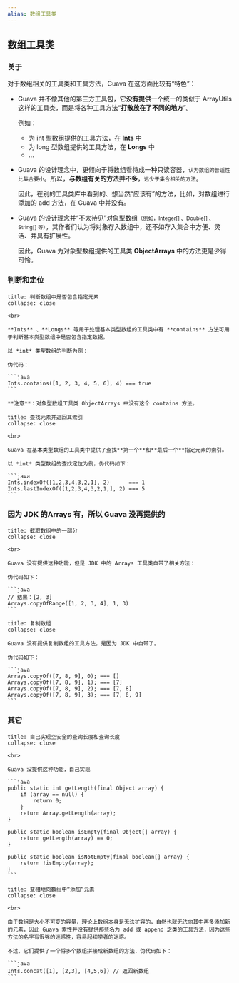 ```yaml
---
alias: 数组工具类
---
```


## 数组工具类

### 关于

对于数组相关的工具类和工具方法，Guava 在这方面比较有“特色”：

- Guava 并不像其他的第三方工具包，它**没有提供**一个统一的类似于 ArrayUtils 这样的工具类，而是将各种工具方法“**打散放在了不同的地方**”。

  例如：

  - 为 int 型数组提供的工具方法，在 **Ints** 中
  - 为 long 型数组提供的工具方法，在 **Longs** 中
  - …

- Guava 的设计理念中，更倾向于将数组看待成一种只读容器，<small>认为数组的普适性比集合要小</small>。所以，**与数组有关的方法并不多**，<small>远少于集合相关的方法</small>。

  因此，在别的工具类库中看到的、想当然“应该有”的方法，比如，对数组进行添加的 add 方法，在 Guava 中并没有。

- Guava 的设计理念并“不太待见”对象型数组<small>（例如，Integer[] 、Double[] 、String[] 等）</small>，其作者们认为将对象存入数组中，还不如存入集合中方便、灵活、并具有扩展性。

  因此，Guava 为对象型数组提供的工具类 **ObjectArrays** 中的方法更是少得可怜。

### 判断和定位

````ad-cite
title: 判断数组中是否包含指定元素
collapse: close

<br>

**Ints** 、**Longs** 等用于处理基本类型数组的工具类中有 **contains** 方法可用于判断基本类型数组中是否包含指定数据。

以 *int* 类型数组的判断为例：

伪代码：

```java
Ints.contains([1, 2, 3, 4, 5, 6], 4) === true
```

**注意**：对象型数组工具类 ObjectArrays 中没有这个 contains 方法。
````

````ad-cite
title: 查找元素并返回其索引
collapse: close

<br>

Guava 在基本类型数组的工具类中提供了查找**第一个**和**最后一个**指定元素的索引。

以 *int* 类型数组的查找定位为例，伪代码如下：

```java
Ints.indexOf([1,2,3,4,3,2,1], 2)      === 1
Ints.lastIndexOf([1,2,3,4,3,2,1,], 2) === 5
```
````

### 因为 JDK 的Arrays 有，所以 Guava 没再提供的

````ad-cite
title: 截取数组中的一部分
collapse: close

<br>

Guava 没有提供这种功能，但是 JDK 中的 Arrays 工具类自带了相关方法：

伪代码如下：

```java
// 结果：[2, 3]
Arrays.copyOfRange([1, 2, 3, 4], 1, 3)
```
````

````ad-cite
title: 复制数组 
collapse: close

Guava 没有提供复制数组的工具方法，是因为 JDK 中自带了。

伪代码如下：

```java
Arrays.copyOf([7, 8, 9], 0); === []
Arrays.copyOf([7, 8, 9], 1); === [7]
Arrays.copyOf([7, 8, 9], 2); === [7, 8]
Arrays.copyOf([7, 8, 9], 3); === [7, 8, 9]
```
````

### 其它

````ad-cite
title: 自己实现空安全的查询长度和查询长度 
collapse: close

<br>

Guava 没提供这种功能，自己实现 

```java
public static int getLength(final Object array) {
    if (array == null) {
        return 0;
    }
    return Array.getLength(array);
}

public static boolean isEmpty(final Object[] array) {
    return getLength(array) == 0;
}

public static boolean isNotEmpty(final boolean[] array) {
    return !isEmpty(array);
}
```
````

````ad-cite
title: 变相地向数组中“添加”元素 
collapse: close

<br>

由于数组是大小不可变的容量，理论上数组本身是无法扩容的，自然也就无法向其中再多添加新的元素，因此 Guava 索性并没有提供那些名为 add 或 append 之类的工具方法，因为这些方法的名字有很强的迷惑性，容易起初学者的迷惑。

不过，它们提供了一个将多个数组拼接成新数组的方法，伪代码如下：

```java
Ints.concat([1], [2,3], [4,5,6]) // 返回新数组
```

````

